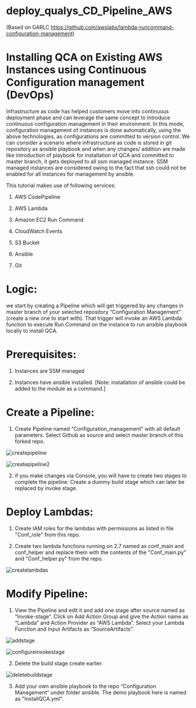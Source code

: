# deploy_qualys_CD_Pipeline_AWS 
(Based on GARLC https://github.com/awslabs/lambda-runcommand-configuration-management)
# Installing QCA on Existing AWS Instances using Continuous Configuration management (DevOps) 

Infrastructure as code has helped customers move into continuous deployment phase and can leverage the same concept to introduce continuous configuration management in their environment. In this mode, configuration management of instances is done automatically, using the above technologies, as configurations are committed to version control.
We can consider a scenario where infrastructure as code is stored in git repository as ansible playbook and when any changes/ addition are made like introduction of playbook for installation of QCA and committed to master branch, it gets deployed to all ssm managed instance. SSM managed instances are considered owing to the fact that ssh could not be enabled for all instances for management by ansible.

This tutorial makes use of following services:

1.	AWS CodePipeline

2.	AWS Lambda

3.	Amazon EC2 Run Command

4.	CloudWatch Events

5.	S3 Bucket

6.	Ansible

7.	Git

# Logic: 

we start by creating a Pipeline which will get triggered by any changes in master branch of your selected repository “Configuration Management” (create a new one to start with). That trigger will invoke an AWS Lambda function to execute Run Command on the instance to run ansible playbook locally to install QCA.

# Prerequisites:

1.	Instances are SSM managed

2.	Instances have ansible installed. [Note: installation of ansible could be added to the module as a command.]


# Create a Pipeline:

1.	Create Pipeline named “Configuration_management” with all default parameters. Select Github as source and select master branch of  this forked repo.


![createpipeline](createpipeline.png?raw=true "createpipeline")


![createpipeline2](createpipeline2.png?raw=true "createpipeline2")

2. if you make changes via Console, you will have to create two stages to complete the pipeline. Create a dummy build stage which can later be replaced by invoke stage.

# Deploy Lambdas:

1.	Create IAM roles for the lambdas with permissions as listed in file "Conf_role" from this repo. 

2. Create two lambda functions running on 2.7 named as conf_main and conf_helper and replace them with the contents of the "Conf_main.py" and "Conf_helper.py" from the repo.


![createlambdas](createlambdas.png?raw=true "createlambdas")


# Modify Pipeline:

1.	View the Pipeline and edit it and add one stage after source named as “Invoke-stage”. Click on Add Action Group and give the Action name as “Lambda” and Action Provider as “AWS Lambda”. Select your Lambda Function and Input Artifacts as “SourceArtifacts”.


![addstage](addstage.png?raw=true "addstage")


![configureinvokestage](configureinvokestage.png?raw=true "configureinvokestage")


2.	Delete the build stage create earlier.


![deletebuildstage](deletebuildstage.png?raw=true "deletebuildstage")


3.	Add your own ansible playbook to the repo “Configuration Management” under folder ansible. The demo playbook here is named as "InstallQCA.yml".
